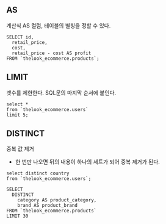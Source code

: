 
AS
----
계산식 AS 컬럼, 테이블의 별칭을 정할 수 있다.

```
SELECT id,
  retail_price,
  cost,
  retail_price - cost AS profit
FROM `thelook_ecommerce.products`;
```

LIMIT
-----
갯수를 제한한다. SQL문의 마지막 순서에 붙인다. 
```
select *
from `thelook_ecommerce.users` 
limit 5;
```

DISTINCT
--------
중복 값 제거
- 한 번만 나오면 뒤의 내용이 하나의 세트가 되어 중복 제거가 된다.

```
select distinct country
from `thelook_ecommerce.users`;
```

```
SELECT 
  DISTINCT
    category AS product_category,
    brand AS product_brand
FROM `thelook_ecommerce.products`
LIMIT 30
```
